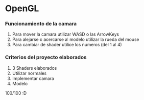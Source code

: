 # OpenGL
### Funcionamiento de la camara
1. Para mover la camara utilizar WASD o las ArrowKeys
2. Para alejarse o acercarse al modelo utilizar la rueda del mouse
3. Para cambiar de shader utilice los numeros (del 1 al 4)

### Criterios del proyecto elaborados
1. 3 Shaders elaborados
2. Utilizar normales
3. Implementar camara
4. Modelo

100/100 :D
